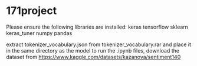 # 171project
Please ensure the following libraries are installed:
keras
tensorflow
sklearn
keras_tuner
numpy
pandas

extract tokenizer_vocabulary.json from tokenizer_vocabulary.rar and place it in the same directory as the model
to run the .ipynb files, download the dataset from https://www.kaggle.com/datasets/kazanova/sentiment140
